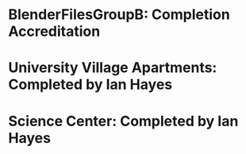 # BlenderFilesGroupB: Completion Accreditation 
# University Village Apartments: Completed by Ian Hayes
# Science Center: Completed by Ian Hayes
